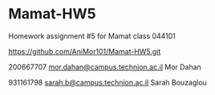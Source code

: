 # Mamat-HW5
Homework assignment #5 for Mamat class 044101

https://github.com/AniMor101/Mamat-HW5.git

200667707 mor.dahan@campus.technion.ac.il Mor Dahan

931161798 sarah.b@campus.technion.ac.il Sarah Bouzaglou
